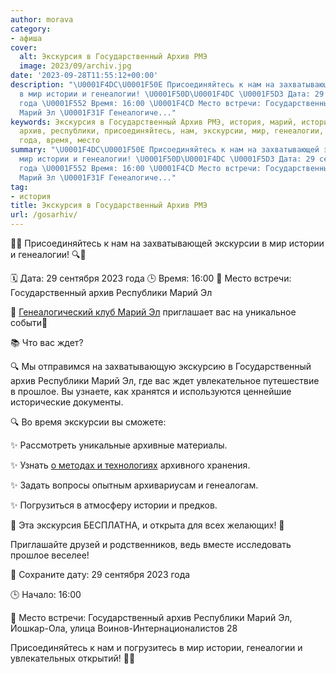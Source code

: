 ```yaml
---
author: morava
category:
- афиша
cover:
  alt: Экскурсия в Государственный Архив РМЭ
  image: 2023/09/archiv.jpg
date: '2023-09-28T11:55:12+00:00'
description: "\U0001F4DC\U0001F50E Присоединяйтесь к нам на захватывающей экскурсии
  в мир истории и генеалогии! \U0001F50D\U0001F4DC \U0001F5D3 Дата: 29 сентября 2023
  года \U0001F552 Время: 16:00 \U0001F4CD Место встречи: Государственный архив Республики
  Марий Эл \U0001F31F Генеалогиче..."
keywords: Экскурсия в Государственный Архив РМЭ, история, марий, истории, государственный,
  архив, республики, присоединяйтесь, нам, экскурсии, мир, генеалогии, сентября, 2023,
  года, время, место
summary: "\U0001F4DC\U0001F50E Присоединяйтесь к нам на захватывающей экскурсии в
  мир истории и генеалогии! \U0001F50D\U0001F4DC \U0001F5D3 Дата: 29 сентября 2023
  года \U0001F552 Время: 16:00 \U0001F4CD Место встречи: Государственный архив Республики
  Марий Эл \U0001F31F Генеалогиче..."
tag:
- история
title: Экскурсия в Государственный Архив РМЭ
url: /gosarhiv/
---
```


📜🔎 Присоединяйтесь к нам на захватывающей экскурсии в мир истории и генеалогии! 🔍📜

🗓 Дата: 29 сентября 2023 года 🕒 Время: 16:00 📍 Место встречи: Государственный архив Республики Марий Эл

🌟 [Генеалогический клуб Марий Эл](/archiv_mariel/) приглашает вас на уникальное событи🌟

📚 Что вас ждет?

🔍 Мы отправимся на захватывающую экскурсию в Государственный архив Республики Марий Эл, где вас ждет увлекательное путешествие в прошлое. Вы узнаете, как хранятся и используются ценнейшие исторические документы.

🔍 Во время экскурсии вы сможете:

✨ Рассмотреть уникальные архивные материалы.

✨ Узнать [о методах и технологиях](/rootstech-2024/) архивного хранения.

✨ Задать вопросы опытным архивариусам и генеалогам.

✨ Погрузиться в атмосферу истории и предков.

🎉 Эта экскурсия БЕСПЛАТНА, и открыта для всех желающих! 🎉

Приглашайте друзей и родственников, ведь вместе исследовать прошлое веселее!

📆 Сохраните дату: 29 сентября 2023 года

🕒 Начало: 16:00

📍 Место встречи: Государственный архив Республики Марий Эл, Йошкар-Ола, улица Воинов-Интернационалистов 28

Присоединяйтесь к нам и погрузитесь в мир истории, генеалогии и увлекательных открытий! 📜🔎